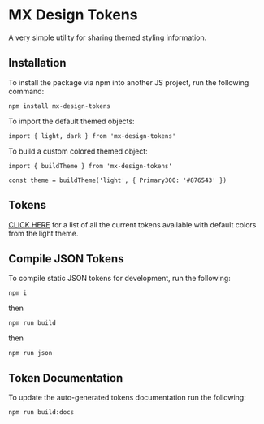 # MX Design Tokens

A very simple utility for sharing themed styling information.

## Installation

To install the package via npm into another JS project, run the following command:

```
npm install mx-design-tokens
```

To import the default themed objects:

```
import { light, dark } from 'mx-design-tokens'
```

To build a custom colored themed object:

```
import { buildTheme } from 'mx-design-tokens'

const theme = buildTheme('light', { Primary300: '#876543' })
```

## Tokens

[CLICK HERE](docs/tokens.md) for a list of all the current tokens available with default colors from the light theme.

## Compile JSON Tokens

To compile static JSON tokens for development, run the following:
```
npm i
```
then
```
npm run build
```
then
```
npm run json
```

## Token Documentation

To update the auto-generated tokens documentation run the following:

```
npm run build:docs
```




